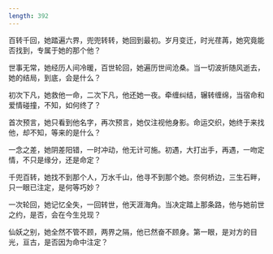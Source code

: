 ```yaml
---
length: 392
---
```


百转千回，她踏遍六界，兜兜转转，她回到最初。岁月变迁，时光荏苒，她究竟能否找到，专属于她的那个他？

世事无常，她经历人间冷暖，百世轮回，她遍历世间沧桑。当一切波折随风逝去，她的结局，到底，会是什么？

初次下凡，她救他一命，二次下凡，他还她一夜。牵缠纠结，辗转缠绵，当宿命和爱情碰撞，不知，如何终了？

首次预言，她只看到他名字，再次预言，她仅注视他身影。命运交织，她终于来找他，却不知，等来的是什么？

一念之差，她阴差阳错，一时冲动，他无计可施。初遇，大打出手，再遇，一吻定情，不只是缘分，还是命定？

千兜百转，她找不到那个人，万水千山，他寻不到那个她。奈何桥边，三生石畔，只一眼已注定，是何等巧妙？

一次轮回，她记忆全失，一回转世，他天涯海角。当决定踏上那条路，他与她前世之约，是否，会在今生兑现？

仙妖之别，她全然不管不顾，两界之隔，他已然奋不顾身。第一眼，是对方的目光，亘古，是否因为命中注定？
